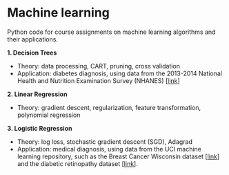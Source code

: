 # Machine learning
 
Python code for course assignments on machine learning algorithms and their applications. 

**1. Decision Trees** 
   - Theory: data processing, CART, pruning, cross validation
   - Application: diabetes diagnosis, using data from the 2013-2014 National Health and Nutrition Examination
Survey (NHANES) [[link](https://wwwn.cdc.gov/nchs/nhanes/continuousnhanes/overview.aspx?BeginYear=2013)]  

**2. Linear Regression** 
   - Theory: gradient descent, regularization, feature transformation, polynomial regression

**3. Logistic Regression**
   - Theory: log loss, stochastic gradient descent (SGD), Adagrad
   - Application: medical diagnosis, using data from the UCI machine learning repository, such as the Breast Cancer Wisconsin dataset [[link](https://archive.ics.uci.edu/ml/datasets/Breast+Cancer+Wisconsin+%28Diagnostic%29)] and the diabetic retinopathy dataset [[link](https://archive.ics.uci.edu/ml/datasets/Diabetic+Retinopathy+Debrecen+Data+Set)].

